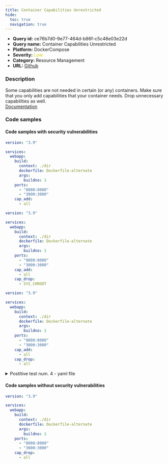 ```yaml
---
title: Container Capabilities Unrestricted
hide:
  toc: true
  navigation: true
---
```


<style>
  .highlight .hll {
    background-color: #ff171742;
  }
  .md-content {
    max-width: 1100px;
    margin: 0 auto;
  }
</style>

-   **Query id:** ce76b7d0-9e77-464d-b86f-c5c48e03e22d
-   **Query name:** Container Capabilities Unrestricted
-   **Platform:** DockerCompose
-   **Severity:** <span style="color:#CC0">Low</span>
-   **Category:** Resource Management
-   **URL:** [Github](https://github.com/Checkmarx/kics/tree/master/assets/queries/dockerCompose/container_capabilities_unrestricted)

### Description
Some capabilities are not needed in certain (or any) containers. Make sure that you only add capabilities that your container needs. Drop unnecessary capabilities as well.<br>
[Documentation](https://docs.docker.com/compose/compose-file/compose-file-v3/#cap_add-cap_drop)

### Code samples
#### Code samples with security vulnerabilities
```yaml title="Postitive test num. 1 - yaml file" hl_lines="4 13"
version: "3.9"

services:
  webapp:
    build:
      context: ./dir
      dockerfile: Dockerfile-alternate
      args:
        buildno: 1
    ports:
      - "8080:8080"
      - "3000:3000"
    cap_add: 
      - all

```
```yaml title="Postitive test num. 2 - yaml file" hl_lines="13"
version: "3.9"

services:
  webapp:
    build:
      context: ./dir
      dockerfile: Dockerfile-alternate
      args:
        buildno: 1
    ports:
      - "8080:8080"
      - "3000:3000"
    cap_add: 
      - all
    cap_drop:
      - SYS_CHROOT

```
```yaml title="Postitive test num. 3 - yaml file" hl_lines="13"
version: "3.9"

services:
  webapp:
    build:
      context: ./dir
      dockerfile: Dockerfile-alternate
      args:
        buildno: 1
    ports:
      - "8080:8080"
      - "3000:3000"
    cap_add: 
      - all
    cap_drop:
      - all

```
<details><summary>Postitive test num. 4 - yaml file</summary>

```yaml hl_lines="4"
version: "3.9"

services:
  webapp:
    build:
      context: ./dir
      dockerfile: Dockerfile-alternate
      args:
        buildno: 1
    ports:
      - "8080:8080"
      - "3000:3000"

```
</details>


#### Code samples without security vulnerabilities
```yaml title="Negative test num. 1 - yaml file"
version: "3.9"

services:
  webapp:
    build:
      context: ./dir
      dockerfile: Dockerfile-alternate
      args:
        buildno: 1
    ports:
      - "8080:8080"
      - "3000:3000"
    cap_drop: 
      - all

```
